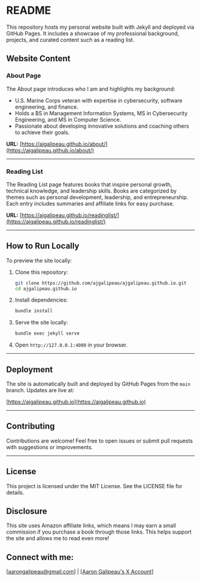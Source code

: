 # README

This repository hosts my personal website built with Jekyll and deployed via GitHub Pages. 
It includes a showcase of my professional background, projects, and curated content such as a reading list.

## Website Content

### **About Page**
The About page introduces who I am and highlights my background:
- U.S. Marine Corps veteran with expertise in cybersecurity, software engineering, and finance.
- Holds a BS in Management Information Systems, MS in Cybersecurity Engineering, and MS in Computer Science.
- Passionate about developing innovative solutions and coaching others to achieve their goals.

**URL:** [https://ajgalipeau.github.io/about/](https://ajgalipeau.github.io/about/)

---

### **Reading List**
The Reading List page features books that inspire personal growth, technical knowledge, and leadership skills. 
Books are categorized by themes such as personal development, leadership, and entrepreneurship. 
Each entry includes summaries and affiliate links for easy purchase.

**URL:** [https://ajgalipeau.github.io/readinglist/](https://ajgalipeau.github.io/readinglist/)

---

## How to Run Locally

To preview the site locally:
1. Clone this repository:
   ```bash
   git clone https://github.com/ajgalipeau/ajgalipeau.github.io.git
   cd ajgalipeau.github.io
   ```
2. Install dependencies:
   ```bash
   bundle install
   ```
3. Serve the site locally:
   ```bash
   bundle exec jekyll serve
   ```
4. Open `http://127.0.0.1:4000` in your browser.

---

## Deployment

The site is automatically built and deployed by GitHub Pages from the `main` branch. Updates are live at:

[https://ajgalipeau.github.io](https://ajgalipeau.github.io)

---

## Contributing

Contributions are welcome! Feel free to open issues or submit pull requests with suggestions or improvements.

---

## License

This project is licensed under the MIT License. See the LICENSE file for details.

## Disclosure

This site uses Amazon affiliate links, which means I may earn a small commission if you purchase a book through those links. This helps support the site and allows me to read even more!

## Connect with me:

[aarongalipeau@gmail.com] | [[Aaron Galipeau's X Account](https://x.com/aaronjgalipeau)]
